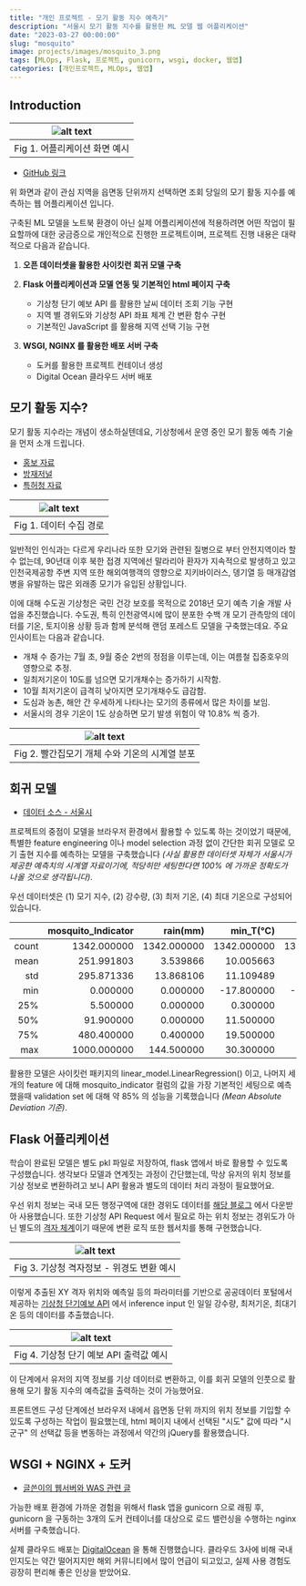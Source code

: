 ```yaml
---
title: "개인 프로젝트 - 모기 활동 지수 예측기"
description: "서울시 모기 활동 지수를 활용한 ML 모델 웹 어플리케이션"
date: "2023-03-27 00:00:00"
slug: "mosquito"
image: projects/images/mosquito_3.png
tags: [MLOps, Flask, 프로젝트, gunicorn, wsgi, docker, 웹앱]
categories: [개인프로젝트, MLOps, 웹앱]
---
```


## Introduction

| ![alt text](projects/images/mosquito_1.png) |
|:--:|
| Fig 1. 어플리케이션 화면 예시 |

- [GitHub 링크](https://github.com/meme2515/mosquito_app)

위 화면과 같이 관심 지역을 읍면동 단위까지 선택하면 조회 당일의 모기 활동 지수를 예측하는 웹 어플리케이션 입니다. 

구축된 ML 모델을 노트북 환경이 아닌 실제 어플리케이션에 적용하려면 어떤 작업이 필요할까에 대한 궁금증으로 개인적으로 진행한 프로젝트이며, 프로젝트 진행 내용은 대략적으로 다음과 같습니다.

1. **오픈 데이터셋을 활용한 사이킷런 회귀 모델 구축**

2. **Flask 어플리케이션과 모델 연동 및 기본적인 html 페이지 구축**
    - 기상청 단기 예보 API 를 활용한 날씨 데이터 조회 기능 구현
    - 지역 별 경위도와 기상청 API 좌표 체계 간 변환 함수 구현
    - 기본적인 JavaScript 를 활용해 지역 선택 기능 구현

3. **WSGI, NGINX 를 활용한 배포 서버 구축**
    - 도커를 활용한 프로젝트 컨테이너 생성
    - Digital Ocean 클라우드 서버 배포

## 모기 활동 지수?

모기 활동 지수라는 개념이 생소하실텐데요, 기상청에서 운영 중인 모기 활동 예측 기술을 먼저 소개 드립니다. 

- [홍보 자료](https://news.seoul.go.kr/welfare/archives/511985)
- [방재저널](https://koreascience.kr/article/JAKO201867551547852.pdf)
- [특허청 자료](https://patentimages.storage.googleapis.com/c0/15/61/0ea5a1509636d0/KR20180060730A.pdf)

| ![alt text](projects/images/mosquito_4.png) |
|:--:|
| Fig 1. 데이터 수집 경로 |

일반적인 인식과는 다르게 우리나라 또한 모기와 관련된 질병으로 부터 안전지역이라 할 수 없는데, 90년대 이후 북한 접경 지역에선 말라리아 환자가 지속적으로 발생하고 있고 인천국제공항 주변 지역 또한 해외여행객의 영향으로 지키바이러스, 뎅기열 등 매개감염병을 유발하는 많은 외래종 모기가 유입된 상황입니다. 

이에 대해 수도권 기상청은 국민 건강 보호를 목적으로 2018년 모기 예측 기술 개발 사업을 추진했습니다. 수도권, 특히 인천광역시에 많이 분포한 수백 개 모기 관측망의 데이터를 기온, 토지이용 상황 등과 함께 분석해 랜덤 포레스트 모델을 구축했는데요. 주요 인사이트는 다음과 같습니다.

- 개채 수 증가는 7월 초, 9월 중순 2번의 정점을 이루는데, 이는 여름철 집중호우의 영향으로 추정.
- 일최저기온이 10도를 넘으면 모기개채수는 증가하기 시작함.
- 10월 최저기온이 급격히 낮아지면 모기개채수도 급감함.
- 도심과 농촌, 해안 간 우세하게 나타나는 모기의 종류에서 많은 차이를 보임.
- 서울시의 경우 기온이 1도 상승하면 모기 발생 위험이 약 10.8% 씩 증가.

| ![alt text](projects/images/mosquito_5.png) |
|:--:|
| Fig 2. 빨간집모기 개체 수와 기온의 시계열 분포 |

## 회귀 모델

- [데이터 소스 - 서울시](https://news.seoul.go.kr/welfare/mosquito)

프로젝트의 중점이 모델을 브라우저 환경에서 활용할 수 있도록 하는 것이었기 때문에, 특별한 feature engineering 이나 model selection 과정 없이 간단한 회귀 모델로 모기 출현 지수를 예측하는 모델을 구축했습니다 *(사실 활용한 데이터셋 자체가 서울시가 제공한 예측치의 시계열 자료이기에, 적당히만 세팅한다면 100% 에 가까운 정확도가 나올 것으로 생각됩니다)*. 

우선 데이터셋은 (1) 모기 지수, (2) 강수량, (3) 최저 기온, (4) 최대 기온으로 구성되어 있습니다.

|       | mosquito_Indicator |    rain(mm) |    min_T(℃) |    max_T(℃) |
|------:|-------------------:|------------:|------------:|------------:|
| count |        1342.000000 | 1342.000000 | 1342.000000 | 1342.000000 |
|  mean |         251.991803 |    3.539866 |   10.005663 |   19.096870 |
|   std |         295.871336 |   13.868106 |   11.109489 |   11.063394 |
|   min |           0.000000 |    0.000000 |  -17.800000 |  -10.700000 |
|   25% |           5.500000 |    0.000000 |    0.300000 |    9.300000 |
|   50% |          91.900000 |    0.000000 |   11.500000 |   21.900000 |
|   75% |         480.400000 |    0.400000 |   19.500000 |   28.175000 |
|   max |        1000.000000 |  144.500000 |   30.300000 |   39.600000 |

활용한 모델은 사이킷런 패키지의 linear_model.LinearRegression() 이고, 나머지 세개의 feature 에 대해 mosquito_indicator 컬럼의 값을 가장 기본적인 세팅으로 예측했을때 validation set 에 대해 약 85% 의 성능을 기록했습니다 *(Mean Absolute Deviation 기준)*. 

## Flask 어플리케이션

학습이 완료된 모델은 별도 pkl 파일로 저장하여, flask 앱에서 바로 활용할 수 있도록 구성했습니다. 생각보다 모델과 연계짓는 과정이 간단했는데, 막상 유저의 위치 정보를 기상 정보로 변환하려고 보니 API 활용과 별도의 데이터 처리 과정이 필요했어요.

우선 위치 정보는 국내 모든 행정구역에 대한 경위도 데이터를 [해당 블로그](https://skyseven73.tistory.com/23) 에서 다운받아 사용했습니다. 또한 기상청 API Request 에서 필요로 하는 위치 정보는 경위도가 아닌 별도의 [격자 체계](https://fronteer.kr/service/kmaxy)이기 때문에 변환 로직 또한 웹서치를 통해 구현했습니다. 

| ![alt text](projects/images/mosquito_7.png) |
|:--:|
| Fig 3. 기상청 격자정보 - 위경도 변환 예시 |

이렇게 추출된 XY 격자 위치와 예측일 등의 파라미터를 기반으로 공공데이터 포털에서 제공하는 [기상청 단기예보 API](https://www.data.go.kr/data/15043494/fileData.do) 에서 inference input 인 일일 강수량, 최저기온, 최대기온 등의 데이터를 추출했습니다.

| ![alt text](projects/images/mosquito_6.png) |
|:--:|
| Fig 4. 기상청 단기 예보 API 출력값 예시 |

이 단계에서 유저의 지역 정보를 기상 데이터로 변환하고, 이를 회귀 모델의 인풋으로 활용해 모기 활동 지수의 예측값을 출력하는 것이 가능했어요.

프론트엔드 구성 단계에선 브라우저 내에서 읍면동 단위 까지의 위치 정보를 기입할 수 있도록 구성하는 작업이 필요했는데, html 페이지 내에서 선택된 "시도" 값에 따라 "시군구" 의 선택값 등을 변동하는 과정에서 약간의 jQuery를 활용했습니다.

## WSGI + NGINX + 도커

- [글쓴이의 웹서버와 WAS 관련 글](http://meme2515.github.io/computer_science/wsgi/)

가능한 배포 환경에 가까운 경험을 위해서 flask 앱을 gunicorn 으로 래핑 후, gunicorn 을 구동하는 3개의 도커 컨테이너를 대상으로 로드 밸런싱을 수행하는 nginx 서버를 구축했습니다.

실제 클라우드 배포는 [DigitalOcean](https://www.digitalocean.com/) 을 통해 진행했습니다. 클라우드 3사에 비해 국내 인지도는 약간 떨어지지만 해외 커뮤니티에서 많이 언급이 되고있고, 실제 사용 경험도 굉장히 편리해 좋은 인상을 받았어요. 